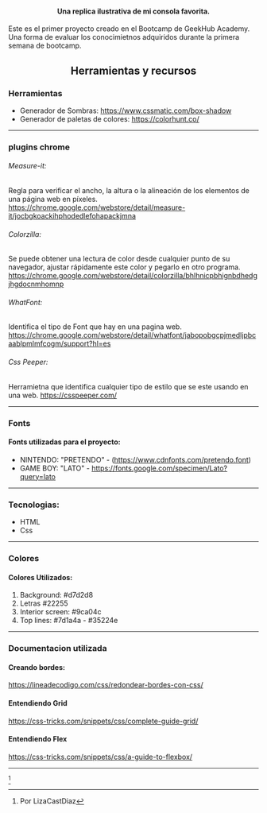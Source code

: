<h4 align="center">Una replica ilustrativa de mi consola favorita. </h4>


Este es el primer proyecto creado en el Bootcamp de GeekHub Academy. Una forma de evaluar los conocimietnos adquiridos durante la primera semana de bootcamp. 




<h2 align="center">Herramientas y recursos</h2>

### Herramientas

- Generador de Sombras: https://www.cssmatic.com/box-shadow 
- Generador de paletas de colores: https://colorhunt.co/

---
### plugins chrome
###### Measure-it:
Regla  para verificar el ancho, la altura o la alineación de los elementos de una página web en píxeles.
https://chrome.google.com/webstore/detail/measure-it/jocbgkoackihphodedlefohapackjmna

###### Colorzilla:
Se puede obtener una lectura de color desde cualquier punto de su navegador, ajustar rápidamente este color y pegarlo en otro programa. 
https://chrome.google.com/webstore/detail/colorzilla/bhlhnicpbhignbdhedgjhgdocnmhomnp

###### WhatFont:
Identifica el tipo de Font que hay en una pagina web.
https://chrome.google.com/webstore/detail/whatfont/jabopobgcpjmedljpbcaablpmlmfcogm/support?hl=es
###### Css Peeper:
Herramietna que identifica cualquier tipo de estilo que se este usando en una web.
https://csspeeper.com/

---
### Fonts
#### Fonts utilizadas para el proyecto:

- NINTENDO: "PRETENDO" - (https://www.cdnfonts.com/pretendo.font) 
- GAME BOY: "LATO" - https://fonts.google.com/specimen/Lato?query=lato  

---
### Tecnologias:
- HTML
- Css

---
### Colores 
#### Colores Utilizados: 
1. Background: #d7d2d8 
2. Letras #22255  
3. Interior screen: #9ca04c 
4. Top lines: #7d1a4a  -   #35224e


---
### Documentacion utilizada

#### Creando bordes:
https://lineadecodigo.com/css/redondear-bordes-con-css/ 

#### Entendiendo Grid
https://css-tricks.com/snippets/css/complete-guide-grid/ 

#### Entendiendo Flex
https://css-tricks.com/snippets/css/a-guide-to-flexbox/ 

---





[^1]

[^1]: Por LizaCastDiaz
